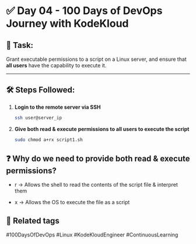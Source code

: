 # ✅ Day 04 - 100 Days of DevOps Journey with KodeKloud

## 🔐 Task:
Grant executable permissions to a script on a Linux server, and ensure that **all users** have the capability to execute it.

---

## 🛠️ Steps Followed:

1. **Login to the remote server via SSH**  
   ```bash
   ssh user@server_ip
   ```

2. **Give both read & execute permissions to all users to execute the script**
   ```bash
   sudo chmod a+rx script1.sh
   ```
 
## ❓ Why do we need to provide both read & execute permissions?

* r → Allows the shell to read the contents of the script file & interpret them

* x → Allows the OS to execute the file as a script

## 📎 Related tags

#100DaysOfDevOps #Linux #KodeKloudEngineer #ContinuousLearning
